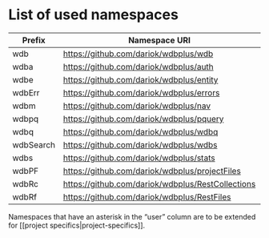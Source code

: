 # List of used namespaces 

| Prefix| Namespace URI| file|user|
|--|--|--|--|
|wdb| https://github.com/dariok/wdbplus/wdb | `modules/app.xql`| |
|wdba|https://github.com/dariok/wdbplus/auth | `modules/auth.xqm`| |
|wdbe|https://github.com/dariok/wdbplus/entity | `modules/entity.xqm`| |
|wdbErr|https://github.com/dariok/wdbplus/errors |  `modules/error.xqm`|(*)|
|wdbm|https://github.com/dariok/wdbplus/nav | `modules/nav.xqm`| |
|wdbpq|https://github.com/dariok/wdbplus/pquery | `modules/pquery.xqm`|* |
|wdbq|https://github.com/dariok/wdbplus/wdbq | (project specific xql)|* |
|wdbSearch|https://github.com/dariok/wdbplus/wdbs | `modules/search.xqm`| |
|wdbs|https://github.com/dariok/wdbplus/stats | `modules/stats.xqm`| |
|wdbPF|https://github.com/dariok/wdbplus/projectFiles | `{$projectDir}/project.xqm`|* |
|wdbRc|https://github.com/dariok/wdbplus/RestCollections | `rest/rest-coll.xql`| |
|wdbRf|https://github.com/dariok/wdbplus/RestFiles | `rest/rest-files.xql`| |

Namespaces that have an asterisk in the “user” column are to be extended for [[project specifics|project-specifics]].